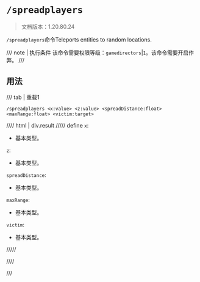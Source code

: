 # `/spreadplayers`

> 文档版本：1.20.80.24

`/spreadplayers`命令Teleports entities to random locations.

/// note | 执行条件
该命令需要权限等级：`gamedirectors`|`1`。该命令需要开启作弊。
///

## 用法

/// tab | 重载1
```mcfunction
/spreadplayers <x:value> <z:value> <spreadDistance:float> <maxRange:float> <victim:target>
```

//// html | div.result
///// define
`x`: <!-- md:samp value -->

- 基本类型。

`z`: <!-- md:samp value -->

- 基本类型。

`spreadDistance`: <!-- md:samp float -->

- 基本类型。

`maxRange`: <!-- md:samp float -->

- 基本类型。

`victim`: <!-- md:samp target -->

- 基本类型。


/////

////

///
